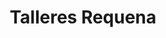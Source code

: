 ---
title: "Talleres Requena"
url: /sant-boi-de-llobregat/talleres-requena/
shop: reparación de automóviles
---